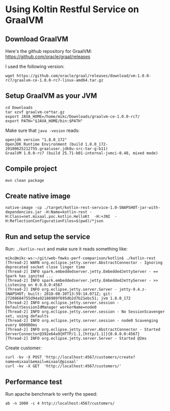 # Using Koltin Restful Service on GraalVM 

## Download GraalVM

Here's the github repository for GraalVM: https://github.com/oracle/graal/releases

I used the following version:

```
wget https://github.com/oracle/graal/releases/download/vm-1.0.0-rc7/graalvm-ce-1.0.0-rc7-linux-amd64.tar.gz

```

## Setup GraalVM as your JVM

```
cd Downloads
tar xzvf graalvm-ce*tar.gz
export JAVA_HOME=/home/mikc/Downloads/graalvm-ce-1.0.0-rc7/
export PATH="$JAVA_HOME/bin:$PATH"
```

Make sure that `java -vesion` reads:

```
openjdk version "1.8.0_172"
OpenJDK Runtime Environment (build 1.8.0_172-20180625212755.graaluser.jdk8u-src-tar-g-b11)
GraalVM 1.0.0-rc7 (build 25.71-b01-internal-jvmci-0.48, mixed mode)
```

## Compile project

```
mvn clean package
```

## Create native image

```
native-image -cp ./target/kotlin-rest-service-1.0-SNAPSHOT-jar-with-dependencies.jar -H:Name=kotlin-rest -H:Class=net.mixaal.poc.kotlin.HelloKt  -H:+JNI  -H:ReflectionConfigurationFiles=$(pwd)/*json
```

## Run and setup the service

Run: `./kotlin-rest` and make sure it reads something like:

```
mikc@mikc-ws:~/git/web-fmwks-perf-comparison/kotlin$ ./kotlin-rest 
[Thread-2] WARN org.eclipse.jetty.server.AbstractConnector - Ignoring deprecated socket close linger time
[Thread-2] INFO spark.embeddedserver.jetty.EmbeddedJettyServer - == Spark has ignited ...
[Thread-2] INFO spark.embeddedserver.jetty.EmbeddedJettyServer - >> Listening on 0.0.0.0:4567
[Thread-2] INFO org.eclipse.jetty.server.Server - jetty-9.4.z-SNAPSHOT; built: 2018-08-30T13:59:14.071Z; git: 27208684755d94a92186989f695db2d7b21ebc51; jvm 1.8.0_172
[Thread-2] INFO org.eclipse.jetty.server.session - DefaultSessionIdManager workerName=node0
[Thread-2] INFO org.eclipse.jetty.server.session - No SessionScavenger set, using defaults
[Thread-2] INFO org.eclipse.jetty.server.session - node0 Scavenging every 600000ms
[Thread-2] INFO org.eclipse.jetty.server.AbstractConnector - Started ServerConnector@392e64a9{HTTP/1.1,[http/1.1]}{0.0.0.0:4567}
[Thread-2] INFO org.eclipse.jetty.server.Server - Started @2ms
```

Create customer:

```
curl -kv -X POST 'http://localhost:4567/customers/create?name=mixaal&email=mixaal@pixaal'
curl -kv -X GET  'http://localhost:4567/customers/'
```

## Performance test

Run apache benchmark to verify the speed:

```
ab -n 1000 -c 4 http://localhost:4567/customers/
```
